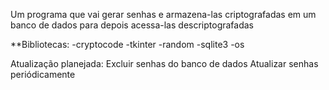 Um programa que vai gerar senhas e armazena-las criptografadas em um banco de dados para depois acessa-las descriptografadas

**Bibliotecas:
-cryptocode
-tkinter
-random
-sqlite3
-os

Atualização planejada:
    Excluir senhas do banco de dados
    Atualizar senhas periódicamente

